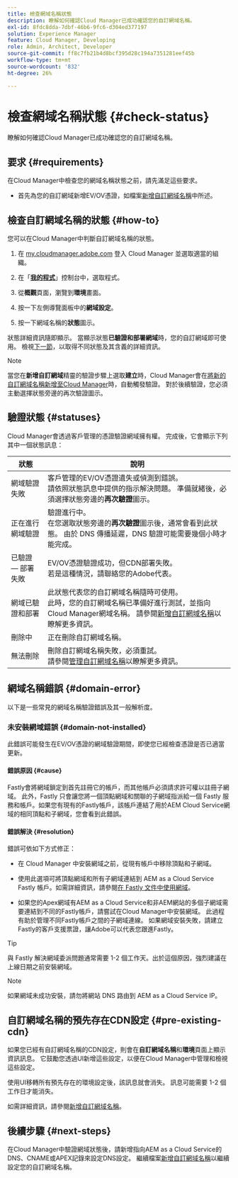 ```yaml
---
title: 檢查網域名稱狀態
description: 瞭解如何確認Cloud Manager已成功確認您的自訂網域名稱。
exl-id: 8fdc8dda-7dbf-46b6-9fc6-d304ed377197
solution: Experience Manager
feature: Cloud Manager, Developing
role: Admin, Architect, Developer
source-git-commit: ff8c7fb21b4d8bcf395d28c194a7351281eef45b
workflow-type: tm+mt
source-wordcount: '832'
ht-degree: 26%

---
```



# 檢查網域名稱狀態 {#check-status}

瞭解如何確認Cloud Manager已成功確認您的自訂網域名稱。

## 要求 {#requirements}

在Cloud Manager中檢查您的網域名稱狀態之前，請先滿足這些要求。

* 首先為您的自訂網域新增EV/OV憑證，如檔案[新增自訂網域名稱](/help/implementing/cloud-manager/custom-domain-names/add-custom-domain-name.md)中所述。

## 檢查自訂網域名稱的狀態 {#how-to}

您可以在Cloud Manager中判斷自訂網域名稱的狀態。

1. 在 [my.cloudmanager.adobe.com](https://my.cloudmanager.adobe.com/) 登入 Cloud Manager 並選取適當的組織。

1. 在「**[我的程式](/help/implementing/cloud-manager/navigation.md#my-programs)**」控制台中，選取程式。

1. 從&#x200B;**概觀**&#x200B;頁面，瀏覽到&#x200B;**環境**&#x200B;畫面。

1. 按一下左側導覽面板中的&#x200B;**網域設定**。

1. 按一下網域名稱的&#x200B;**狀態**&#x200B;圖示。

狀態詳細資訊隨即顯示。 當顯示狀態&#x200B;**已驗證和部署網域**&#x200B;時，您的自訂網域即可使用。 檢視[下一節](#statuses)，以取得不同狀態及其含義的詳細資訊。

>[!NOTE]
>
>當您在&#x200B;**新增自訂網域**&#x200B;精靈的驗證步驟上選取&#x200B;**建立**&#x200B;時，Cloud Manager會在[將新的自訂網域名稱新增至Cloud Manager](/help/implementing/cloud-manager/custom-domain-names/add-custom-domain-name.md)時，自動觸發驗證。 對於後續驗證，您必須主動選擇狀態旁邊的再次驗證圖示。

## 驗證狀態 {#statuses}

Cloud Manager會透過客戶管理的憑證驗證網域擁有權。 完成後，它會顯示下列其中一個狀態訊息：

| 狀態 | 說明 |
| --- | --- |
| 網域驗證失敗 | 客戶管理的EV/OV憑證遺失或偵測到錯誤。<br>請依照狀態訊息中提供的指示解決問題。 準備就緒後，必須選擇狀態旁邊的&#x200B;**再次驗證**&#x200B;圖示。 |
| 正在進行網域驗證 | 驗證進行中。<br>在您選取狀態旁邊的&#x200B;**再次驗證**&#x200B;圖示後，通常會看到此狀態。 由於 DNS 傳播延遲，DNS 驗證可能需要幾個小時才能完成。 |
| 已驗證 — 部署失敗 | EV/OV憑證驗證成功，但CDN部署失敗。<br>若是這種情況，請聯絡您的Adobe代表。 |
| 網域已驗證和部署 | 此狀態代表您的自訂網域名稱隨時可使用。<br>此時，您的自訂網域名稱已準備好進行測試，並指向Cloud Manager網域名稱。 請參閱[新增自訂網域名稱](/help/implementing/cloud-manager/custom-domain-names/add-custom-domain-name.md)以瞭解更多資訊。 |
| 刪除中 | 正在刪除自訂網域名稱。 |
| 無法刪除 | 刪除自訂網域名稱失敗，必須重試。<br>請參閱[管理自訂網域名稱](/help/implementing/cloud-manager/custom-domain-names/managing-custom-domain-names.md)以瞭解更多資訊。 |


## 網域名稱錯誤 {#domain-error}

以下是一些常見的網域名稱驗證錯誤及其一般解析度。

### 未安裝網域錯誤 {#domain-not-installed}

此錯誤可能發生在EV/OV憑證的網域驗證期間，即使您已經檢查憑證是否已適當更新。

#### 錯誤原因 {#cause}

Fastly會將網域鎖定到首先註冊它的帳戶，而其他帳戶必須請求許可權以註冊子網域。 此外，Fastly 只會讓您將一個頂點網域和關聯的子網域指派給一個 Fastly 服務和帳戶。如果您有現有的Fastly帳戶，該帳戶連結了用於AEM Cloud Service網域的相同頂點和子網域，您會看到此錯誤。

#### 錯誤解決 {#resolution}

錯誤可依如下方式修正：

* 在 Cloud Manager 中安裝網域之前，從現有帳戶中移除頂點和子網域。

* 使用此選項可將頂點網域和所有子網域連結到 AEM as a Cloud Service Fastly 帳戶。如需詳細資訊，請參閱[在 Fastly 文件中使用網域](https://docs.fastly.com/en/guides/working-with-domains)。

* 如果您的Apex網域有AEM as a Cloud Service和非AEM網站的多個子網域需要連結到不同的Fastly帳戶，請嘗試在Cloud Manager中安裝網域。 此過程有助於管理不同Fastly帳戶之間的子網域連線。 如果網域安裝失敗，請建立Fastly的客戶支援票證，讓Adobe可以代表您跟進Fastly。

>[!TIP]
>
>與 Fastly 解決網域委派問題通常需要 1-2 個工作天。出於這個原因，強烈建議在上線日期之前安裝網域。

>[!NOTE]
>
>如果網域未成功安裝，請勿將網站 DNS 路由到 AEM as a Cloud Service IP。

## 自訂網域名稱的預先存在CDN設定 {#pre-existing-cdn}

如果您已經有自訂網域名稱的CDN設定，則會在&#x200B;**自訂網域名稱**&#x200B;和&#x200B;**環境**&#x200B;頁面上顯示資訊訊息。 它鼓勵您透過UI新增這些設定，以便在Cloud Manager中管理和檢視這些設定。

使用UI移轉所有預先存在的環境設定後，該訊息就會消失。 訊息可能需要 1-2 個工作日才能消失。

如需詳細資訊，請參閱[新增自訂網域名稱](/help/implementing/cloud-manager/custom-domain-names/add-custom-domain-name.md)。

## 後續步驟 {#next-steps}

在Cloud Manager中驗證網域狀態後，請新增指向AEM as a Cloud Service的DNS、CNAME或APEX記錄來設定DNS設定。 繼續檔案[新增自訂網域名稱](/help/implementing/cloud-manager/custom-domain-names/add-custom-domain-name.md)以繼續設定您的自訂網域名稱。
